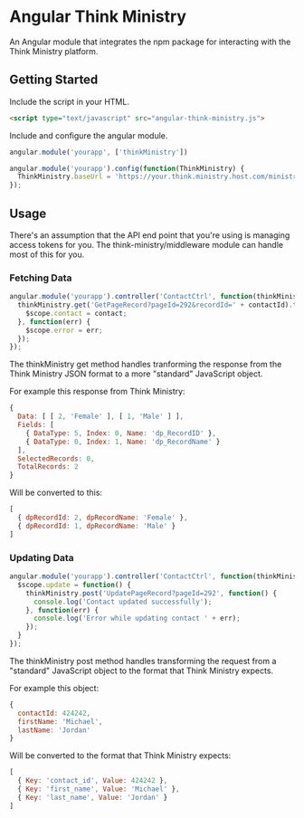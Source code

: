 # Angular Think Ministry

An Angular module that integrates the npm package for interacting with the
Think Ministry platform.

## Getting Started

Include the script in your HTML.

```html
<script type="text/javascript" src="angular-think-ministry.js">
```

Include and configure the angular module.

```javascript
angular.module('yourapp', ['thinkMinistry'])

angular.module('yourapp').config(function(ThinkMinistry) {
  ThinkMinistry.baseUrl = 'https://your.think.ministry.host.com/ministryplatformapi/PlatformService.svc'
});
```

## Usage

There's an assumption that the API end point that you're using is managing
access tokens for you. The think-ministry/middleware module can handle most of
this for you.

### Fetching Data

```javascript
angular.module('yourapp').controller('ContactCtrl', function(thinkMinistry) {
  thinkMinistry.get('GetPageRecord?pageId=292&recordId=' + contactId).then(function(contact) {
    $scope.contact = contact;
  }, function(err) {
    $scope.error = err;
  });
});
```

The thinkMinistry get method handles tranforming the response from the Think
Ministry JSON format to a more "standard" JavaScript object.

For example this response from Think Ministry:

```javascript
{ 
  Data: [ [ 2, 'Female' ], [ 1, 'Male' ] ],
  Fields: [ 
    { DataType: 5, Index: 0, Name: 'dp_RecordID' },
    { DataType: 0, Index: 1, Name: 'dp_RecordName' } 
  ],
  SelectedRecords: 0,
  TotalRecords: 2 
}
```

Will be converted to this:

```javascript
[
  { dpRecordId: 2, dpRecordName: 'Female' },
  { dpRecordId: 1, dpRecordName: 'Male' }
]
```

### Updating Data

```javascript
angular.module('yourapp').controller('ContactCtrl', function(thinkMinistry) {
  $scope.update = function() {
    thinkMinistry.post('UpdatePageRecord?pageId=292', function() {
      console.log('Contact updated successfully');
    }, function(err) {
      console.log('Error while updating contact ' + err);
    });
  }
});
```

The thinkMinistry post method handles transforming the request from a
"standard" JavaScript object to the format that Think Ministry expects.

For example this object:

```javascript
{
  contactId: 424242,
  firstName: 'Michael',
  lastName: 'Jordan'
}
```

Will be converted to the format that Think Ministry expects:

```javascript
[
  { Key: 'contact_id', Value: 424242 },
  { Key: 'first_name', Value: 'Michael' },
  { Key: 'last_name', Value: 'Jordan' }
]
```

